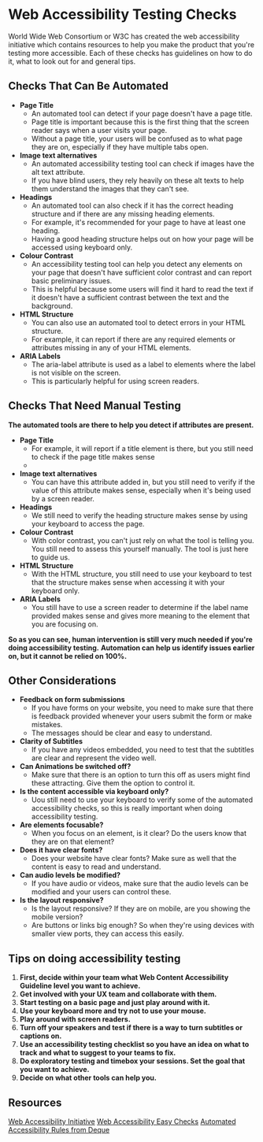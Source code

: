 # Web Accessibility Testing Checks
World Wide Web Consortium or W3C has created the web accessibility initiative which contains resources to help you make the product that you're testing more accessible. Each of these checks has guidelines on how to do it, what to look out for and general tips.

## Checks That Can Be Automated
* **Page Title**
  * An automated tool can detect if your page doesn't have a page title.
  * Page title is important because this is the first thing that the screen reader says when a user visits your page.
  * Without a page title, your users will be confused as to what page they are on, especially if they have multiple tabs open.
* **Image text alternatives**
  * An automated accessibility testing tool can check if images have the alt text attribute.
  * If you have blind users, they rely heavily on these alt texts to help them understand the images that they can't see.
* **Headings**
  * An automated tool can also check if it has the correct heading structure and if there are any missing heading elements.
  * For example, it's recommended for your page to have at least one heading. 
  * Having a good heading structure helps out on how your page will be accessed using keyboard only.
* **Colour Contrast**
  * An accessibility testing tool can help you detect any elements on your page that doesn't have sufficient color contrast and can report basic preliminary issues.
  * This is helpful because some users will find it hard to read the text if it doesn't have a sufficient contrast between the text and the background.
* **HTML Structure**
  * You can also use an automated tool to detect errors in your HTML structure.
  * For example, it can report if there are any required elements or attributes missing in any of your HTML elements.
* **ARIA Labels**
  * The aria-label attribute is used as a label to elements where the label is not visible on the screen.
  * This is particularly helpful for using screen readers.

## Checks That Need Manual Testing
**The automated tools are there to help you detect if attributes are present.**

* **Page Title**
  * For example, it will report if a title element is there, but you still need to check if the page title makes sense
  * 
* **Image text alternatives**
  * You can have this attribute added in, but you still need to verify if the value of this attribute makes sense, especially when it's being used by a screen reader.
* **Headings**
  * We still need to verify the heading structure makes sense by using your keyboard to access the page.
* **Colour Contrast**
  * With color contrast, you can't just rely on what the tool is telling you. You still need to assess this yourself manually. The tool is just here to guide us.
* **HTML Structure**
  * With the HTML structure, you still need to use your keyboard to test that the structure makes sense when accessing it with your keyboard only.
* **ARIA Labels**
  * You still have to use a screen reader to determine if the label name provided makes sense and gives more meaning to the element that you are focusing on.

**So as you can see, human intervention is still very much needed if you're doing accessibility testing.**
**Automation can help us identify issues earlier on, but it cannot be relied on 100%.**

## Other Considerations
* **Feedback on form submissions**
  * If you have forms on your website, you need to make sure that there is feedback provided whenever your users submit the form or make mistakes. 
  * The messages should be clear and easy to understand.
* **Clarity of Subtitles**
  * If you have any videos embedded, you need to test that the subtitles are clear and represent the video well.
* **Can Animations be switched off?**
  * Make sure that there is an option to turn this off as users might find these attracting. Give them the option to control it.
* **Is the content accessible via keyboard only?**
  * Uou still need to use your keyboard to verify some of the automated accessibility checks, so this is really important when doing accessibility testing.
* **Are elements focusable?**
  * When you focus on an element, is it clear? Do the users know that they are on that element?
* **Does it have clear fonts?**
  * Does your website have clear fonts? Make sure as well that the content is easy to read and understand.
* **Can audio levels be modified?**
  * If you have audio or videos, make sure that the audio levels can be modified and your users can control these.
* **Is the layout responsive?**
  * Is the layout responsive? If they are on mobile, are you showing the mobile version?
  * Are buttons or links big enough? So when they're using devices with smaller view ports, they can access this easily.

## Tips on doing accessibility testing
1. **First, decide within your team what Web Content Accessibility Guideline level you want to achieve.**
2. **Get involved with your UX team and collaborate with them.**
3. **Start testing on a basic page and just play around with it.**
4. **Use your keyboard more and try not to use your mouse.**
5. **Play around with screen readers.**
6. **Turn off your speakers and test if there is a way to turn subtitles or captions on.**
7. **Use an accessibility testing checklist so you have an idea on what to track and what to suggest to your teams to fix.**
8. **Do exploratory testing and timebox your sessions. Set the goal that you want to achieve.**
9. **Decide on what other tools can help you.**

## Resources
[Web Accessibility Initiative](https://www.w3.org/WAI/)
[Web Accessibility Easy Checks](https://www.w3.org/WAI/test-evaluate/preliminary/)
[Automated Accessibility Rules from Deque](https://dequeuniversity.com/rules/axe/4.0)